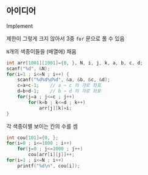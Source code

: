 ## 아이디어
Implement

제한이 그렇게 크지 않아서 3중 `for` 문으로 풀 수 있음

`N`개의 색종이들을 (배열에) 채움
```c
int arr[1001][1001]={0, }, N, i, j, k, a, b, c, d;
scanf("%d", &N);
for(i=1 ; i<=N ; i++) {
	scanf("%d%d%d%d", &a, &b, &c, &d);
	c=a+c-1;	// a ~ c 의 가로 좌표
	d=b+d-1;	// b ~ d 의 가로 좌표
	for(j=a ; j<=c ; j++)
		for(k=b ; k<=d ; k++)
			arr[j][k]=i;
}
```
각 색종이별 보이는 칸의 수를 셈
```c
int cou[101]={0, };
for(i=0 ; i<=1000 ; i++)
	for(j=0 ; j<=1000 ; j++)
		cou[arr[i][j]]++;
for(i=1 ; i<=N ; i++)
	printf("%d\n", cou[i]);
```
